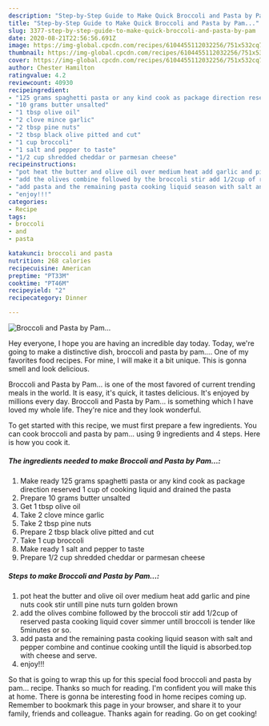 ```yaml
---
description: "Step-by-Step Guide to Make Quick Broccoli and Pasta by Pam..."
title: "Step-by-Step Guide to Make Quick Broccoli and Pasta by Pam..."
slug: 3377-step-by-step-guide-to-make-quick-broccoli-and-pasta-by-pam
date: 2020-08-21T22:56:56.691Z
image: https://img-global.cpcdn.com/recipes/6104455112032256/751x532cq70/broccoli-and-pasta-by-pam-recipe-main-photo.jpg
thumbnail: https://img-global.cpcdn.com/recipes/6104455112032256/751x532cq70/broccoli-and-pasta-by-pam-recipe-main-photo.jpg
cover: https://img-global.cpcdn.com/recipes/6104455112032256/751x532cq70/broccoli-and-pasta-by-pam-recipe-main-photo.jpg
author: Chester Hamilton
ratingvalue: 4.2
reviewcount: 40930
recipeingredient:
- "125 grams spaghetti pasta or any kind cook as package direction reserved 1 cup of cooking liquid and drained the pasta"
- "10 grams butter unsalted"
- "1 tbsp olive oil"
- "2 clove mince garlic"
- "2 tbsp pine nuts"
- "2 tbsp black olive pitted and cut"
- "1 cup broccoli"
- "1 salt and pepper to taste"
- "1/2 cup shredded cheddar or parmesan cheese"
recipeinstructions:
- "pot heat the butter and olive oil over medium heat add garlic and pine nuts cook stir untill pine nuts turn golden brown"
- "add the olives combine followed by the broccoli stir add 1/2cup of reserved pasta cooking liquid cover simmer untill broccoli is tender like 5minutes or so."
- "add pasta and the remaining pasta cooking liquid season with salt and pepper combine and continue cooking untill the liquid is absorbed.top with cheese and serve."
- "enjoy!!!"
categories:
- Recipe
tags:
- broccoli
- and
- pasta

katakunci: broccoli and pasta 
nutrition: 268 calories
recipecuisine: American
preptime: "PT33M"
cooktime: "PT46M"
recipeyield: "2"
recipecategory: Dinner

---
```



![Broccoli and Pasta by Pam...](https://img-global.cpcdn.com/recipes/6104455112032256/751x532cq70/broccoli-and-pasta-by-pam-recipe-main-photo.jpg)

Hey everyone, I hope you are having an incredible day today. Today, we're going to make a distinctive dish, broccoli and pasta by pam.... One of my favorites food recipes. For mine, I will make it a bit unique. This is gonna smell and look delicious.

Broccoli and Pasta by Pam... is one of the most favored of current trending meals in the world. It is easy, it's quick, it tastes delicious. It's enjoyed by millions every day. Broccoli and Pasta by Pam... is something which I have loved my whole life. They're nice and they look wonderful.




To get started with this recipe, we must first prepare a few ingredients. You can cook broccoli and pasta by pam... using 9 ingredients and 4 steps. Here is how you cook it.

<!--inarticleads1-->

##### The ingredients needed to make Broccoli and Pasta by Pam...:

1. Make ready 125 grams spaghetti pasta or any kind cook as package direction reserved 1 cup of cooking liquid and drained the pasta
1. Prepare 10 grams butter unsalted
1. Get 1 tbsp olive oil
1. Take 2 clove mince garlic
1. Take 2 tbsp pine nuts
1. Prepare 2 tbsp black olive pitted and cut
1. Take 1 cup broccoli
1. Make ready 1 salt and pepper to taste
1. Prepare 1/2 cup shredded cheddar or parmesan cheese




<!--inarticleads2-->

##### Steps to make Broccoli and Pasta by Pam...:

1. pot heat the butter and olive oil over medium heat add garlic and pine nuts cook stir untill pine nuts turn golden brown
1. add the olives combine followed by the broccoli stir add 1/2cup of reserved pasta cooking liquid cover simmer untill broccoli is tender like 5minutes or so.
1. add pasta and the remaining pasta cooking liquid season with salt and pepper combine and continue cooking untill the liquid is absorbed.top with cheese and serve.
1. enjoy!!!




So that is going to wrap this up for this special food broccoli and pasta by pam... recipe. Thanks so much for reading. I'm confident you will make this at home. There is gonna be interesting food in home recipes coming up. Remember to bookmark this page in your browser, and share it to your family, friends and colleague. Thanks again for reading. Go on get cooking!
